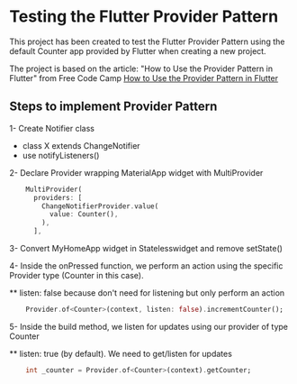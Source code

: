 # Testing the Flutter Provider Pattern

This project has been created to test the Flutter Provider Pattern using the default Counter app provided by Flutter when creating a new project.

The project is based on the article: "How to Use the Provider Pattern in Flutter" from Free Code Camp
[How to Use the Provider Pattern in Flutter](https://www.freecodecamp.org/news/provider-pattern-in-flutter/)

## Steps to implement Provider Pattern

1- Create Notifier class

- class X extends ChangeNotifier
- use notifyListeners()

2- Declare Provider wrapping MaterialApp widget with MultiProvider

````dart
    MultiProvider(
      providers: [
        ChangeNotifierProvider.value(
          value: Counter(),
        ),
      ],
````

3- Convert MyHomeApp widget in Statelesswidget and remove setState()

4- Inside the onPressed function, we perform an action using the specific Provider type (Counter in this case).

** listen: false because don't need for listening but only perform an action

````dart
    Provider.of<Counter>(context, listen: false).incrementCounter();
````

5- Inside the build method, we listen for updates using our provider of type Counter

** listen: true (by default). We need to get/listen for updates

````dart
    int _counter = Provider.of<Counter>(context).getCounter;
````
